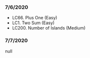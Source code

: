### 7/6/2020
- LC66. Plus One (Easy)
- LC1. Two Sum (Easy)
- LC200. Number of Islands (Medium)
### 7/7/2020
null
